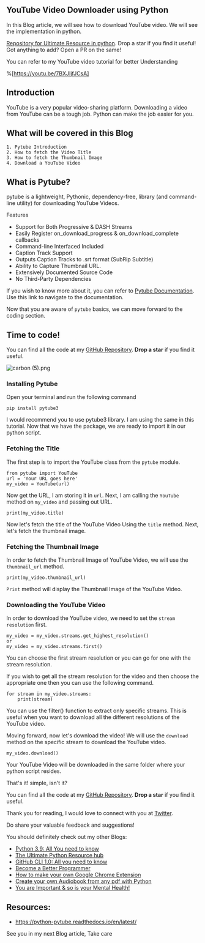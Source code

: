 ## YouTube Video Downloader using Python

In this Blog article, we will see how to download YouTube video. We will see the implementation in python. 

[Repository for Ultimate Resource in python](https://github.com/ayushi7rawat/Ultimate-Python-Resource-Hub). Drop a star if you find it useful! Got anything to add? Open a PR on the same!

You can refer to my YouTube video tutorial for better Understanding

%[https://youtu.be/7BXJIjfJCsA]

## Introduction
YouTube is a very popular video-sharing platform. Downloading a video from YouTube can be a tough job. Python can make the job easier for you. 

## What will be covered in this Blog
```
1. Pytube Introduction
2. How to fetch the Video Title
3. How to fetch the Thumbnail Image
4. Download a YouTube Video
```

## What is Pytube?
pytube is a lightweight, Pythonic, dependency-free, library (and command-line utility) for downloading YouTube Videos.

Features
- Support for Both Progressive & DASH Streams
- Easily Register on_download_progress & on_download_complete callbacks
- Command-line Interfaced Included
- Caption Track Support
- Outputs Caption Tracks to .srt format (SubRip Subtitle)
- Ability to Capture Thumbnail URL.
- Extensively Documented Source Code
- No Third-Party Dependencies

If you wish to know more about it, you can refer to [Pytube Documentation](https://python-pytube.readthedocs.io/en/latest/). Use this link to navigate to the documentation.

Now that you are aware of `pytube` basics, we can move forward to the coding section. 

## Time to code!

You can find all the code at my [GitHub Repository](https://github.com/ayushi7rawat/Youtube-Projects/tree/master/YouTube%20Video%20Downloader). **Drop a star** if you find it useful.

![carbon (5).png](https://cdn.hashnode.com/res/hashnode/image/upload/v1602826116595/YVbRMYOQ6.png)

### Installing Pytube
Open your terminal and run the following command
```
pip install pytube3
```
I would recommend you to use pytube3 library. I am using the same in this tutorial. Now that we have the package, we are ready to import it in our python script.

### Fetching the Title
The first step is to import the YouTube class from the `pytube` module.
```
from pytube import YouTube
url = 'Your URL goes here'
my_video = YouTube(url)
```

Now get the URL, I am storing it in `url`. Next, I am calling the `YouTube` method on `my_video` and passing out URL.

```
print(my_video.title)
```
Now let's fetch the title of the YouTube Video Using the `title` method. Next, let's fetch the thumbnail image.

### Fetching the Thumbnail Image

In order to fetch the Thumbnail Image of YouTube Video, we will use the `thumbnail_url` method.

```
print(my_video.thumbnail_url)
```
`Print` method will display the Thumbnail Image of the YouTube Video.

### Downloading the YouTube Video
In order to download the YouTube video, we need to set the `stream resolution` first.
```
my_video = my_video.streams.get_highest_resolution()
or
my_video = my_video.streams.first()
```
You can choose the first stream resolution or you can go for one with the stream resolution.

If you wish to get all the stream resolution for the video and then choose the appropriate one then you can use the following command.
```
for stream in my_video.streams:
    print(stream)
```
You can use the filter() function to extract only specific streams. This is useful when you want to download all the different resolutions of the YouTube video.

Moving forward, now let's download the video! We will use the `download` method on the specific stream to download the YouTube video. 

```
my_video.download()
```
Your YouTube Video will be downloaded in the same folder where your python script resides.

That's it! simple, isn't it?

You can find all the code at my [GitHub Repository](https://github.com/ayushi7rawat/Youtube-Projects/tree/master/YouTube%20Video%20Downloader). **Drop a star** if you find it useful.

Thank you for reading, I would love to connect with you at [Twitter](https://twitter.com/ayushi7rawat).

Do share your valuable feedback and suggestions! 

You should definitely check out my other Blogs:

- [Python 3.9: All You need to know](https://ayushirawat.com/python-39-all-you-need-to-know)
- [The Ultimate Python Resource hub](https://ayushirawat.com/the-ultimate-python-resource-hub)
- [GitHub CLI 1.0: All you need to know](https://ayushirawat.com/github-cli-10-all-you-need-to-know)
- [Become a Better Programmer](https://ayushirawat.com/become-a-better-programmer)
- [How to make your own Google Chrome Extension](https://ayushirawat.com/how-to-make-your-own-google-chrome-extension-1)
- [Create your own Audiobook from any pdf with Python](https://ayushirawat.com/create-your-own-audiobook-from-any-pdf-with-python)
- [You are Important & so is your Mental Health!](https://ayushirawat.com/you-are-important-and-so-is-your-mental-health)

## Resources:
- https://python-pytube.readthedocs.io/en/latest/

See you in my next Blog article, Take care